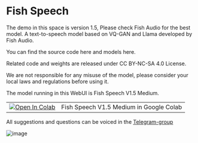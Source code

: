# Fish Speech

The demo in this space is version 1.5, Please check Fish Audio for the best model.
A text-to-speech model based on VQ-GAN and Llama developed by Fish Audio.

You can find the source code here and models here.

Related code and weights are released under CC BY-NC-SA 4.0 License.

We are not responsible for any misuse of the model, please consider your local laws and regulations before using it.

The model running in this WebUI is Fish Speech V1.5 Medium.

<table>
  <tr>
    <td><a href="https://colab.research.google.com/github/shaitanzx/fish_speech/blob/main/fish_speech.ipynb" rel="nofollow"><img src="https://colab.research.google.com/assets/colab-badge.svg" alt="Open In Colab" data-canonical-src="https://colab.research.google.com/assets/colab-badge.svg"></a></td><td>Fish Speech V1.5 Medium in Google Colab</td>
  </tr>
</table>

All suggestions and questions can be voiced in the [Telegram-group](https://t.me/+xlhhGmrz9SlmYzg6)

![image](https://github.com/user-attachments/assets/5cf86b6d-e378-4d85-aed1-c48920b6c107)

